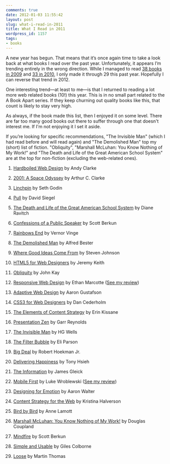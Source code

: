 ```yaml
---
comments: true
date: 2012-01-03 11:55:42
layout: post
slug: what-i-read-in-2011
title: What I Read in 2011
wordpress_id: 1157
tags:
- books
---
```


A new year has begun. That means that it’s once again time to take a look back at what books I read over the past year. Unfortunately, it appears I’m trending entirely in the wrong direction. While I managed to read [38 books in 2009](http://timkadlec.com/2010/02/what-i-read-in-2009/) and [33 in 2010](http://timkadlec.com/2011/01/what-i-read-in-2010/), I only made it through 29 this past year. Hopefully I can reverse that trend in 2012.

One interesting trend—at least to me—is that I returned to reading a lot more web related books (10!) this year. This is in no small part related to the A Book Apart series. If they keep churning out quality books like this, that count is likely to stay very high.

As always, if the book made this list, then I enjoyed it on some level. There are far too many good books out there to suffer through one that doesn't interest me. If I'm not enjoying it I set it aside.

If you’re looking for specific recommendations, "The Invisible Man" (which I had read before and will read again) and "The Demolished Man" top my (short) list of fiction. "Obliquity", "Marshall McLuhan: You Know Nothing of My Work!" and "The Death and Life of the Great American School System" are at the top for non-fiction (excluding the web-related ones).



	
  1. [Hardboiled Web Design](http://www.fivesimplesteps.com/products/hardboiled-web-design) by Andy Clarke

	
  2. [2001: A Space Odyssey](http://www.amazon.com/gp/product/0451457994/ref=as_li_ss_tl?ie=UTF8&tag=timkadcom-20&linkCode=as2&camp=1789&creative=390957&creativeASIN=0451457994) by Arthur C. Clarke

	
  3. [Linchpin](http://www.amazon.com/gp/product/1591844096/ref=as_li_ss_tl?ie=UTF8&tag=timkadcom-20&linkCode=as2&camp=1789&creative=390957&creativeASIN=1591844096) by Seth Godin

	
  4. [Pull](http://www.amazon.com/gp/product/B00403NG2C/ref=as_li_ss_tl?ie=UTF8&tag=timkadcom-20&linkCode=as2&camp=1789&creative=390957&creativeASIN=B00403NG2C) by David Siegel

	
  5. [The Death and Life of the Great American School System](http://www.amazon.com/gp/product/0465025579/ref=as_li_ss_tl?ie=UTF8&tag=timkadcom-20&linkCode=as2&camp=1789&creative=390957&creativeASIN=0465025579) by Diane Ravitch

	
  6. [Confessions of a Public Speaker](http://www.amazon.com/gp/product/1449301959/ref=as_li_ss_tl?ie=UTF8&tag=timkadcom-20&linkCode=as2&camp=1789&creative=390957&creativeASIN=1449301959) by Scott Berkun

	
  7. [Rainbows End](http://www.amazon.com/gp/product/0812536363/ref=as_li_ss_tl?ie=UTF8&tag=timkadcom-20&linkCode=as2&camp=1789&creative=390957&creativeASIN=0812536363) by Vernor Vinge

	
  8. [The Demolished Man](http://www.amazon.com/gp/product/1857988221/ref=as_li_ss_tl?ie=UTF8&tag=timkadcom-20&linkCode=as2&camp=1789&creative=390957&creativeASIN=1857988221) by Alfred Bester

	
  9. [Where Good Ideas Come From](http://www.amazon.com/gp/product/1594485380/ref=as_li_ss_tl?ie=UTF8&tag=timkadcom-20&linkCode=as2&camp=1789&creative=390957&creativeASIN=1594485380) by Steven Johnson

	
  10. [HTML5 for Web Designers](http://www.abookapart.com/products/html5-for-web-designers) by Jeremy Keith

	
  11. [Obliquity](http://www.amazon.com/gp/product/1594202788/ref=as_li_ss_tl?ie=UTF8&tag=timkadcom-20&linkCode=as2&camp=1789&creative=390957&creativeASIN=1594202788) by John Kay

	
  12. [Responsive Web Design](http://www.abookapart.com/products/responsive-web-design) by Ethan Marcotte ([See my review](http://timkadlec.com/2011/06/book-review-responsive-web-design/))

	
  13. [Adaptive Web Design](http://easy-readers.net/books/adaptive-web-design/) by Aaron Gustafson

	
  14. [CSS3 for Web Designers](http://www.abookapart.com/products/css3-for-web-designers) by Dan Cederholm

	
  15. [The Elements of Content Strategy](http://www.abookapart.com/products/the-elements-of-content-strategy) by Erin Kissane

	
  16. [Presentation Zen](http://www.amazon.com/gp/product/0321525655/ref=as_li_ss_tl?ie=UTF8&tag=timkadcom-20&linkCode=as2&camp=1789&creative=390957&creativeASIN=0321525655) by Garr Reynolds

	
  17. [The Invisible Man](http://www.amazon.com/gp/product/1580493424/ref=as_li_ss_tl?ie=UTF8&tag=timkadcom-20&linkCode=as2&camp=1789&creative=390957&creativeASIN=1580493424) by HG Wells

	
  18. [The Filter Bubble](http://www.amazon.com/gp/product/1594203008/ref=as_li_ss_tl?ie=UTF8&tag=timkadcom-20&linkCode=as2&camp=1789&creative=390957&creativeASIN=1594203008) by Eli Parson

	
  19. [Big Deal](http://www.amazon.com/Big-Deal-Famous-Almost-ebook/dp/B005HJPUNQ) by Robert Hoekman Jr.

	
  20. [Delivering Happiness](http://www.amazon.com/gp/product/0446576220/ref=as_li_ss_tl?ie=UTF8&tag=timkadcom-20&linkCode=as2&camp=1789&creative=390957&creativeASIN=0446576220) by Tony Hsieh

	
  21. [The Information](http://www.amazon.com/gp/product/0375423729/ref=as_li_ss_tl?ie=UTF8&tag=timkadcom-20&linkCode=as2&camp=1789&creative=390957&creativeASIN=0375423729) by James Gleick

	
  22. [Mobile First](http://www.abookapart.com/products/mobile-first) by Luke Wroblewski ([See my review](http://timkadlec.com/2011/10/book-review-mobile-first/))

	
  23. [Designing for Emotion](http://www.abookapart.com/products/designing-for-emotion) by Aaron Walter

	
  24. [Content Strategy for the Web](http://www.amazon.com/gp/product/0321620062/ref=as_li_ss_tl?ie=UTF8&tag=timkadcom-20&linkCode=as2&camp=1789&creative=390957&creativeASIN=0321620062) by Kristina Halverson

	
  25. [Bird by Bird](http://www.amazon.com/gp/product/0385480016/ref=as_li_ss_tl?ie=UTF8&tag=timkadcom-20&linkCode=as2&camp=1789&creative=390957&creativeASIN=0385480016) by Anne Lamott

	
  26. [Marshall McLuhan: You Know Nothing of My Work!](http://www.amazon.com/gp/product/1935633163/ref=as_li_ss_tl?ie=UTF8&tag=timkadcom-20&linkCode=as2&camp=1789&creative=390957&creativeASIN=1935633163) by Douglas Coupland

	
  27. [Mindfire](http://www.amazon.com/gp/product/0983873100/ref=as_li_ss_tl?ie=UTF8&tag=timkadcom-20&linkCode=as2&camp=1789&creative=390957&creativeASIN=0983873100) by Scott Berkun

	
  28. [Simple and Usable](http://www.amazon.com/gp/product/0321703545/ref=as_li_ss_tl?ie=UTF8&tag=timkadcom-20&linkCode=as2&camp=1789&creative=390957&creativeASIN=0321703545) by Giles Colborne

	
  29. [Loose](http://www.amazon.com/gp/product/0755361555/ref=as_li_ss_tl?ie=UTF8&tag=timkadcom-20&linkCode=as2&camp=1789&creative=390957&creativeASIN=0755361555) by Martin Thomas



